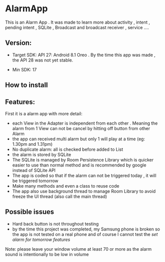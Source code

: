 # AlarmApp

This is an Alarm App . It was made to learn more about activity , intent , pending intent , SQLite , Broadcast and broadcast receiver , service ....

## Version:
- Target SDK: API 27: Android 8.1 Oreo . 
By the time this app was made , the API 28 was not yet stable.

- Min SDK: 17

## How to install 

## Features:
First it is a alarm app with more detail:
- each View in the Adapter is independent from each other . Meaning the alarm from 1 View can not be cancel by hitting off button from other Alarm 
- the app can received multi alarm but only 1 will play at a time (eg: 1.30pm and 1.31pm)
- No duplicate alarm: all is checked before added to List
- the alarm is stored by SQLite
- The SQLite is managed by Room Persistence Library which is quicker easier to use than normal method and is recommended by google instead of SQLite API
- The app is coded so that if the alarm can not be triggered today , it will be triggered tomorrow
- Make many methods and even a class to reuse code
- The app also use background thread to manage Room Library to avoid freeze the UI thread (also call the main thread)

## Possible issues
- Hard back button is not throughout testing
- by the time this project was completed,	my Samsung phone is broken so the app is not tested on a real phone and of course  I cannot test the _set alarm for tomorrow features_



Note: please leave your window volume at least 70 or more as the alarm sound is intentionally to be low in volume 

